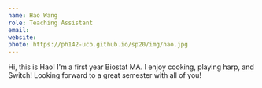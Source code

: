 ```yaml
---
name: Hao Wang
role: Teaching Assistant
email:
website: 
photo: https://ph142-ucb.github.io/sp20/img/hao.jpg
---
```


Hi, this is Hao! I'm a first year Biostat MA. I enjoy cooking, playing harp, and Switch! Looking forward to a great semester with all of you!
